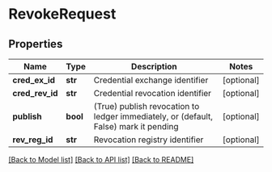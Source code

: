 # RevokeRequest


## Properties
Name | Type | Description | Notes
------------ | ------------- | ------------- | -------------
**cred_ex_id** | **str** | Credential exchange identifier | [optional] 
**cred_rev_id** | **str** | Credential revocation identifier | [optional] 
**publish** | **bool** | (True) publish revocation to ledger immediately, or (default, False) mark it pending | [optional] 
**rev_reg_id** | **str** | Revocation registry identifier | [optional] 

[[Back to Model list]](../README.md#documentation-for-models) [[Back to API list]](../README.md#documentation-for-api-endpoints) [[Back to README]](../README.md)


